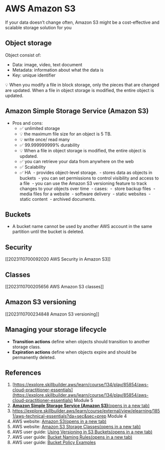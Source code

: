 # AWS Amazon S3
If your data doesn’t change often, Amazon S3 might be a cost-effective and scalable storage solution for you
## Object storage
Object consist of:
- Data: image, video, text document
- Metadata: information about what the data is
- Key: unique identifier

💡 When you modify a file in block storage, only the pieces that are changed are updated. When a file in object storage is modified, the entire object is updated.

## **Amazon Simple Storage Service (Amazon S3)**
	
-  Pros and cons:
	- ✅ unlimited storage
	-  💡 the maximum file size for an object is 5 TB.
	-  💡 write once/ read many
	-  ✅ 99.999999999% durability
	- 💡 When a file in object storage is modified, the entire object is updated.
	- ✅  you can retrieve your data from anywhere on the web
	- ✅   Scalability
	- ✅   HA
 - provides object-level storage.
 - stores data as objects in buckets
 - you can set permissions to control visibility and access to a file
 - you can  use the Amazon S3 versioning feature to track changes to your objects over time
 - cases:
	 -  store backup files
	 -  media files for a website
	 -  software delivery
	 -  static websites
	 -  static content
	 -  archived documents.
## Buckets
-  A bucket name cannot be used by another AWS account in the same partition until the bucket is deleted.
## Security
[[2023110700092020 AWS Security in Amazon S3]]
## Classes
[[2023110700205656 AWS Amazon S3 classes]]

## Amazon S3 versioning
[[2023110700234848 Amazon S3 versioning]]
## Managing your storage lifecycle
- **Transition actions** define when objects should transition to another storage class.
- **Expiration actions** define when objects expire and should be permanently deleted.
## References
1. [https://explore.skillbuilder.aws/learn/course/134/play/85854/aws-cloud-practitioner-essentials](https://explore.skillbuilder.aws/learn/course/134/play/85854/aws-cloud-practitioner-essentials) Module 5
2. [**Amazon Simple Storage Service (Amazon S3)**(opens in a new tab)](https://aws.amazon.com/s3/)
3.  https://explore.skillbuilder.aws/learn/course/external/view/elearning/1851/aws-technical-essentials?da=sec&sec=prep Module 4
4. AWS website: [Amazon S3(opens in a new tab)](https://aws.amazon.com/s3/)
5. AWS website: [Amazon S3 Storage Classes(opens in a new tab)](https://aws.amazon.com/s3/storage-classes/)
6. AWS user guide: [Using Versioning in S3 Buckets(opens in a new tab)](https://docs.aws.amazon.com/AmazonS3/latest/userguide/Versioning.html)
7. AWS user guide: [Bucket Naming Rules(opens in a new tab)](https://docs.aws.amazon.com/AmazonS3/latest/userguide/bucketnamingrules.html)
8. AWS user guide: [Bucket Policy Examples](https://docs.aws.amazon.com/en_us/AmazonS3/latest/userguide/example-bucket-policies.html)